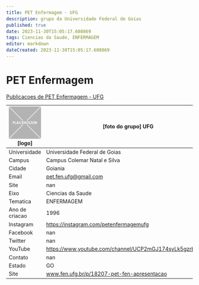 ```yaml
---
title: PET Enfermagem - UFG
description: grupo da Universidade Federal de Goias
published: true
date: 2023-11-30T15:05:17.608869
tags: Ciencias da Saude, ENFERMAGEM
editor: markdown
dateCreated: 2023-11-30T15:05:17.608869
---
```


# PET Enfermagem

[Publicacoes de PET Enfermagem - UFG](/atividade/289PETEnfermagemUFG/feed)

| ![placeholder.png](/placeholder.png) [logo] | [foto do grupo] UFG         |
| ------------------------------------------- | ------------------------------------------------- |
| Universidade                                | Universidade Federal de Goias      |
| Campus                                      | Campus Colemar Natal e Silva            |
| Cidade                                      | Goiania             |
| Email                                       | pet.fen.ufg@gmail.com             |
| Site                                        | nan              |
| Eixo                                        | Ciencias da Saude              |
| Tematica                                    | ENFERMAGEM          |
| Ano de criacao                              | 1996        |
| Instagram                                   | https://instagram.com/petenfermagemufg         |
| Facebook                                    | nan          |
| Twitter                                     | nan           |
| YouTube                                     | https://www.youtube.com/channel/UCP2mGJ174syLk5gzrbjmMIA           |
| Contato                                     | nan         |
| Estado                                      |  GO            |
| Site                                        | www.fen.ufg.br/p/18207-pet-fen-apresentacao |
